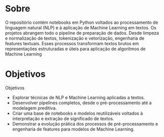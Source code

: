 # Sobre

O repositório contém notebooks em Python voltados ao processamento de linguagem natural (NLP) e à aplicação de Machine Learning em textos.
Os projetos abrangem todo o pipeline de preparação de dados. Desde limpeza e normalização de textos, tokenização e vetorização, engenharia de features textuais.
Esses processos transformam textos brutos em representações estruturadas e úteis para aplicação de algoritmos de Machine Learning

# Objetivos

Objetivos

  - Explorar técnicas de NLP e Machine Learning aplicadas a textos.
  - Desenvolver pipelines completos, desde o pré-processamento até a modelagem preditiva.
  - Criar uma base de notebooks e modelos reutilizáveis voltados à interpretação e extração de significado de textos.
  - Demonstrar a evolução prática dos processos de pré-processamento e engenharia de features para modelos de Machine Learning.
